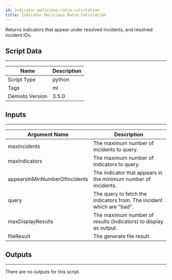 ```yaml
---
id: indicator-malicious-ratio-calculation
title: Indicator Malicious Ratio Calculation
---
```


Returns indicators that appear under resolved incidents, and resolved incident IDs.
## Script Data
---

| **Name** | **Description** |
| --- | --- |
| Script Type | python |
| Tags | ml |
| Demisto Version | 3.5.0 |

## Inputs
---

| **Argument Name** | **Description** |
| --- | --- |
| maxIncidents | The maximum number of incidents to query. |
| maxIndicators | The maximum number of indicators to query. |
| appearsInMinNumberOfIncidents | The indicator that appears in the minimum number of incidents. |
| query | The query to fetch the indicators from. The incident which are "bad". |
| maxDisplayResults | The maximum number of results (indicators) to display as output. |
| fileResult | The generate file result. |

## Outputs
---
There are no outputs for this script.
